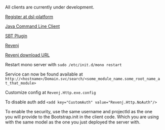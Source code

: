 All clients are currently under development.

[Register at dsl-platform](https://dsl-platform.com/)
 
[Java Command Line Client](client-api/cmdlineclient)

[SBT Plugin](client-api/sbt)

[Revenj](https://github.com/ngs-doo/revenj)

[Revenj download URL](https://github.com/ngs-doo/revenj/releases/download/1.0.1/http-server.zip)

Restart mono server with `sudo /etc/init.d/mono restart`

Service can now be found available at `http://<hostname>/Domain.svc/search/<some_module_name.some_root_name_at_that_module>`

Customize config at `Revenj.Http.exe.config`

To disable auth add `<add key="CustomAuth" value="Revenj.Http.NoAuth"/>`

To enable the security, use the same username and projectId as the one you will provide to the Bootstrap.init in the client code. 
Which you are using with the same model as the one you just deployed the server with.
